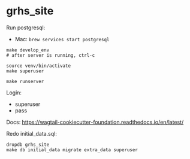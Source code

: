 grhs_site
==================


Run postgresql:

* Mac: `brew services start postgresql`

```
make develop_env
# after server is running, ctrl-c 

source venv/bin/activate
make superuser

make runserver
```

Login:
* superuser
* pass


Docs: https://wagtail-cookiecutter-foundation.readthedocs.io/en/latest/


Redo initial_data.sql:

```
dropdb grhs_site
make db initial_data migrate extra_data superuser
```
